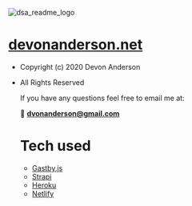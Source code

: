 ![dsa_readme_logo](https://user-images.githubusercontent.com/24277002/93637107-053c5380-f9c3-11ea-8143-974bce6a9879.png)

# [devonanderson.net](https://devonanderson.net)
- Copyright (c) 2020 Devon Anderson
- All Rights Reserved

  If you have any questions feel free to email me at:

  🚀 **dvonanderson@gmail.com**

  # Tech used
  - [Gastby.js](https://www.gatsbyjs.com/)
  - [Strapi](https://strapi.io/)
  - [Heroku](https://www.heroku.com/home)
  - [Netlify](https://www.netlify.com/) 

